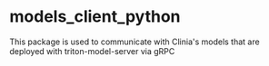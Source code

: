 # models_client_python

This package is used to communicate with Clinia's models that are deployed with triton-model-server via gRPC
